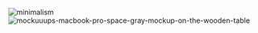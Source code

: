 ![minimalism](https://github.com/Manvanthakash/TrendLoop-A-Blog-website/assets/145033766/35d292ef-c021-4e7a-b996-70ee0185296e)
![mockuuups-macbook-pro-space-gray-mockup-on-the-wooden-table](https://github.com/Manvanthakash/TrendLoop-A-Blog-website/assets/145033766/52f3d560-b845-4354-a1e4-9e313152eef3)

